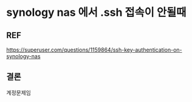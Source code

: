 # synology nas 에서 .ssh 접속이 안될때

## REF
https://superuser.com/questions/1159864/ssh-key-authentication-on-synology-nas

## 결론
계정문제임
